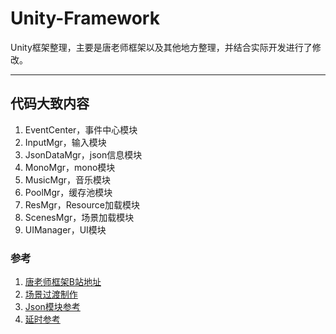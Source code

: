 # Unity-Framework
Unity框架整理，主要是唐老师框架以及其他地方整理，并结合实际开发进行了修改。

------

## 代码大致内容
1. EventCenter，事件中心模块
2. InputMgr，输入模块
3. JsonDataMgr，json信息模块
4. MonoMgr，mono模块
5. MusicMgr，音乐模块
6. PoolMgr，缓存池模块
7. ResMgr，Resource加载模块
8. ScenesMgr，场景加载模块
9. UIManager，UI模块

### 参考
1. [唐老师框架B站地址](https://space.bilibili.com/79983517)
2. [场景过渡制作](https://www.bilibili.com/video/BV1Nu411d7Uk)
3. [Json模块参考](https://www.bilibili.com/video/BV1Nv411G7rT)
4. [延时参考](https://www.bilibili.com/video/BV1kR4y1p72J)